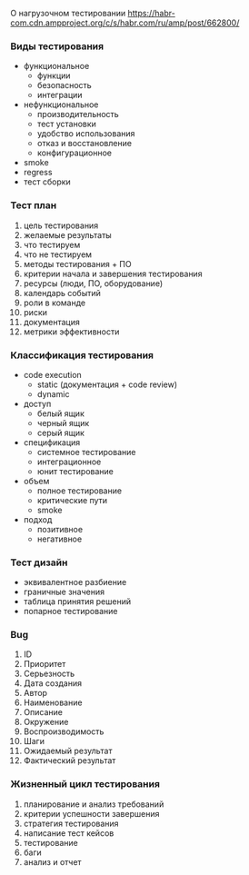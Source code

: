 О нагрузочном тестировании https://habr-com.cdn.ampproject.org/c/s/habr.com/ru/amp/post/662800/

### Виды тестирования
- функциональное
  - функции
  - безопасность
  - интеграции
- нефункциональное
  - производительность
  - тест установки
  - удобство использования
  - отказ и восстановление
  - конфигурационное
- smoke
- regress
- тест сборки

### Тест план
1. цель тестирования
2. желаемые результаты
3. что тестируем
4. что не тестируем
5. методы тестирования + ПО
6. критерии начала и завершения тестирования
7. ресурсы (люди, ПО, оборудование)
8. календарь событий
9. роли в команде
10. риски
11. документация
12. метрики эффективности

### Классификация тестирования
- code execution
  - static (документация + code review)
  - dynamic
- доступ
  - белый ящик
  - черный ящик
  - серый ящик
- спецификация
  - системное тестирование
  - интеграционное
  - юнит тестирование
- объем
  - полное тестирование
  - критические пути
  - smoke
- подход
  - позитивное 
  - негативное

### Тест дизайн
- эквивалентное разбиение
- граничные значения
- таблица принятия решений
- попарное тестирование

### Bug
1. ID
2. Приоритет
3. Серьезность
4. Дата создания
5. Автор
6. Наименование
7. Описание
8. Окружение
9. Воспроизводимость
10. Шаги
11. Ожидаемый результат
12. Фактический результат

### Жизненный цикл тестирования
1. планирование и анализ требований
2. критерии успешности завершения
3. стратегия тестирования
4. написание тест кейсов
5. тестирование
6. баги
7. анализ и отчет